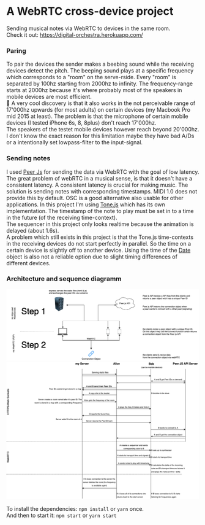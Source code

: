 # A WebRTC cross-device project
Sending musical notes via WebRTC to devices in the same room.<br/>
Check it out: https://digital-orchestra.herokuapp.com/

### Paring
To pair the devices the sender makes a beebing sound while the receiving devices detect the pitch. 
The beeping sound plays at a specific frequency which corresponds to a "room" on the serve-rside. Every "room" is separated by 100hz starting from 2000hz to infinity. The frequency-range starts at 2000hz because it's where probably most of the speakers in mobile devices are most efficient.<br/>
🤯 A very cool discovery is that it also works in the not perceivable range of 17'000hz upwards (for most adults) on certain devices (my Macbook Pro mid 2015 at least). The problem is that the microphone of certain mobile devices (I tested iPhone 6s, 8, 8plus) don't reach 17'000hz. <br/>
The speakers of the testet mobile devices however reach beyond 20'000hz. I don't know the exact reason for this limitation maybe they have bad A/Ds or a intentionally set lowpass-filter to the input-signal.<br/>

### Sending notes
I used [Peer Js](https://github.com/peers/peerjs) for sending the data via WebRTC with the goal of low latency.
The great problem of webRTC in a musical sense, is that it doesn't have a consistent latency. A consistent latency is crucial for making music. The solution is sending notes with corresponding timestamps. MIDI 1.0 does not provide this by default. OSC is a good alternative also usable for other applications. In this project I'm using [Tone.js](https://github.com/Tonejs/Tone.js) which has its own implementation. The timestamp of the note to play must be set in to a time in the future (of the receiving time-context). <br/>
The sequencer in this project only looks realtime because the animation is delayed (about 1.6s).<br/>
A problem which still exists in this project is that the Tone.js time-contexts in the receiving devices do not start perfectly in parallel. So the time on a certain device is slightly off to another device. Using the time of the [Date](https://developer.mozilla.org/en-US/docs/Web/JavaScript/Reference/Global_Objects/Date) object is also not a reliable option due to slight timing differences of different devices.<br/>

### Architecture and sequence diagramm
![Image of Architecure](/images/ArchitekturDiagramm_Dariush_Mehdiaraghi.png)
![Image of Sequence](/images/Sequence_Diahgramm_Dariush_Mehdiaraghi.png)

To install the dependencies: `npm install` or `yarn` once. <br/>
And then to start it: `npm start` or `yarn start`
